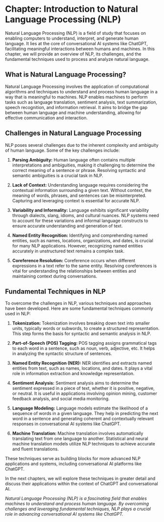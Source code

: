 Chapter: Introduction to Natural Language Processing (NLP)
==========================================================

Natural Language Processing (NLP) is a field of study that focuses on enabling computers to understand, interpret, and generate human language. It lies at the core of conversational AI systems like ChatGPT, facilitating meaningful interactions between humans and machines. In this chapter, we will provide an overview of NLP, its challenges, and the fundamental techniques used to process and analyze natural language.

What is Natural Language Processing?
------------------------------------

Natural Language Processing involves the application of computational algorithms and techniques to understand and process human language in a way that is meaningful to machines. NLP enables machines to perform tasks such as language translation, sentiment analysis, text summarization, speech recognition, and information retrieval. It aims to bridge the gap between human language and machine understanding, allowing for effective communication and interaction.

Challenges in Natural Language Processing
-----------------------------------------

NLP poses several challenges due to the inherent complexity and ambiguity of human language. Some of the key challenges include:

1. **Parsing Ambiguity:** Human language often contains multiple interpretations and ambiguities, making it challenging to determine the correct meaning of a sentence or phrase. Resolving syntactic and semantic ambiguities is a crucial task in NLP.

2. **Lack of Context:** Understanding language requires considering the contextual information surrounding a given text. Without context, the meaning of words, phrases, and sentences can be misinterpreted. Capturing and leveraging context is essential for accurate NLP.

3. **Variability and Informality:** Language exhibits significant variability through dialects, slang, idioms, and cultural nuances. NLP systems need to account for these variations and informal language constructs to ensure accurate understanding and generation of text.

4. **Named Entity Recognition:** Identifying and comprehending named entities, such as names, locations, organizations, and dates, is crucial for many NLP applications. However, recognizing named entities accurately in unstructured text remains a complex task.

5. **Coreference Resolution:** Coreference occurs when different expressions in a text refer to the same entity. Resolving coreferences is vital for understanding the relationships between entities and maintaining context during conversations.

Fundamental Techniques in NLP
-----------------------------

To overcome the challenges in NLP, various techniques and approaches have been developed. Here are some fundamental techniques commonly used in NLP:

1. **Tokenization:** Tokenization involves breaking down text into smaller units, typically words or subwords, to create a structured representation. This step forms the basis for syntactic and semantic analysis in NLP.

2. **Part-of-Speech (POS) Tagging:** POS tagging assigns grammatical tags to each word in a sentence, such as noun, verb, adjective, etc. It helps in analyzing the syntactic structure of sentences.

3. **Named Entity Recognition (NER):** NER identifies and extracts named entities from text, such as names, locations, and dates. It plays a vital role in information extraction and knowledge representation.

4. **Sentiment Analysis:** Sentiment analysis aims to determine the sentiment expressed in a piece of text, whether it is positive, negative, or neutral. It is useful in applications involving opinion mining, customer feedback analysis, and social media monitoring.

5. **Language Modeling:** Language models estimate the likelihood of a sequence of words in a given language. They help in predicting the next word in a sentence and generating coherent and contextually relevant responses in conversational AI systems like ChatGPT.

6. **Machine Translation:** Machine translation involves automatically translating text from one language to another. Statistical and neural machine translation models utilize NLP techniques to achieve accurate and fluent translations.

These techniques serve as building blocks for more advanced NLP applications and systems, including conversational AI platforms like ChatGPT.

In the next chapters, we will explore these techniques in greater detail and discuss their applications within the context of ChatGPT and conversational AI.

*Natural Language Processing (NLP) is a fascinating field that enables machines to understand and process human language. By overcoming challenges and leveraging fundamental techniques, NLP plays a crucial role in advancing conversational AI systems like ChatGPT.*
